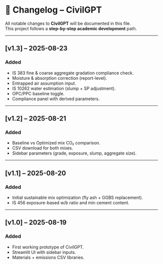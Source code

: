 # 📑 Changelog – CivilGPT

All notable changes to **CivilGPT** will be documented in this file.  
This project follows a **step-by-step academic development** path.

---

## [v1.3] – 2025-08-23
### Added
- IS 383 fine & coarse aggregate gradation compliance check.
- Moisture & absorption correction (report-level).
- Entrapped air assumption input.
- IS 10262 water estimation (slump + SP adjustment).
- OPC/PPC baseline toggle.
- Compliance panel with derived parameters.

---

## [v1.2] – 2025-08-21
### Added
- Baseline vs Optimized mix CO₂ comparison.
- CSV download for both mixes.
- Sidebar parameters (grade, exposure, slump, aggregate size).

---

## [v1.1] – 2025-08-20
### Added
- Initial sustainable mix optimization (fly ash + GGBS replacement).
- IS 456 exposure-based w/b ratio and min cement content.

---

## [v1.0] – 2025-08-19
### Added
- First working prototype of CivilGPT.
- Streamlit UI with sidebar inputs.
- Materials + emissions CSV libraries.
